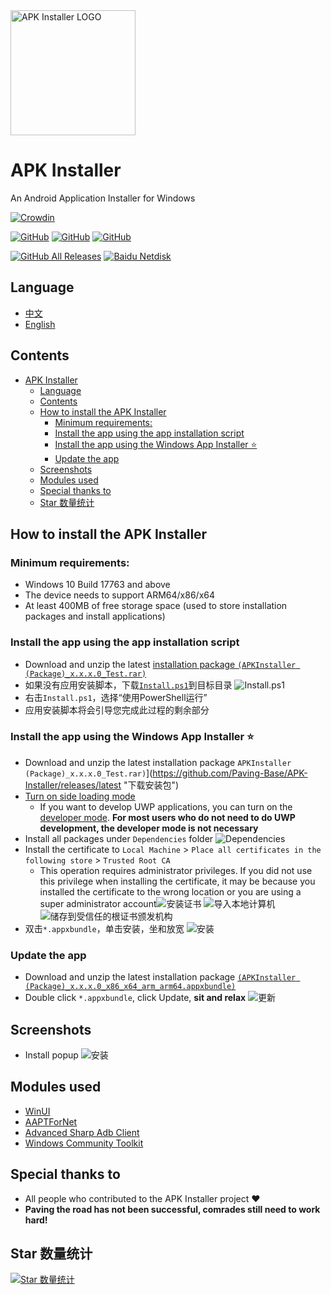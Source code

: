 <img alt="APK Installer LOGO" src="./logo.png" width="200px" />

# APK Installer
An Android Application Installer for Windows

[![Crowdin](https://badges.crowdin.net/APKInstaller/localized.svg)](https://crowdin.com/project/APKInstaller)

<a href="https://github.com/Paving-Base/APK-Installer/blob/master/LICENSE"><img alt="GitHub" src="https://img.shields.io/github/license/Paving-Base/APK-Installer.svg?label=License&style=flat-square"></a>
<a href="https://github.com/Paving-Base/APK-Installer/issues"><img alt="GitHub" src="https://img.shields.io/github/issues/Paving-Base/APK-Installer.svg?label=Issues&style=flat-square"></a>
<a href="https://github.com/Paving-Base/APK-Installer/stargazers"><img alt="GitHub" src="https://img.shields.io/github/stars/Paving-Base/APK-Installer.svg?label=Stars&style=flat-square"></a>

<a href="https://github.com/Paving-Base/APK-Installer/releases/latest"><img alt="GitHub All Releases" src="https://img.shields.io/github/downloads/Paving-Base/APK-Installer/total.svg?label=DOWNLOAD&logo=github&style=for-the-badge"></a>
<a href="https://pan.baidu.com/s/1AgAvyemIIDA3pLEYeiWR7g"><img alt="Baidu Netdisk" src="https://img.shields.io/badge/download-%e5%af%86%e7%a0%81%ef%bc%9aAPKI-magenta.svg?label=%e4%b8%8b%e8%bd%bd&logo=baidu&style=for-the-badge"></a>

## Language
 - [中文](README.md)
 - [English](README.en-US.md)

## Contents
- [APK Installer](#apk-installer)
  - [Language](#语言)
  - [Contents](#目录)
  - [How to install the APK Installer](#如何安装应用)
    - [Minimum requirements:](#最低需求)
    - [Install the app using the app installation script](#使用应用安装脚本安装应用)
    - [Install the app using the Windows App Installer ⭐](#使用应用安装程序安装应用)
    - [Update the app](#更新应用)
  - [Screenshots](#屏幕截图)
  - [Modules used](#使用到的模块)
  - [Special thanks to](#鸣谢)
  - [Star 数量统计](#star-数量统计)

## How to install the APK Installer
### Minimum requirements:
- Windows 10 Build 17763 and above
- The device needs to support ARM64/x86/x64
- At least 400MB of free storage space (used to store installation packages and install applications)

### Install the app using the app installation script
- Download and unzip the latest [installation package `(APKInstaller (Package)_x.x.x.0_Test.rar)`](https://github.com/Tangent-90/Coolapk-UWP/releases/latest "下载安装包")
- 如果没有应用安装脚本，下载[`Install.ps1`](Install.ps1)到目标目录 ![Install.ps1](Images/Guides/Snipaste_2019-10-12_22-49-11.png)
- 右击`Install.ps1`，选择“使用PowerShell运行”
- 应用安装脚本将会引导您完成此过程的剩余部分

### Install the app using the Windows App Installer ⭐
- Download and unzip the latest installation package `APKInstaller (Package)_x.x.x.0_Test.rar)`](https://github.com/Paving-Base/APK-Installer/releases/latest "下载安装包")
- [Turn on side loading mode](https://www.windowscentral.com/how-enable-windows-10-sideload-apps-outside-store)
  - If you want to develop UWP applications, you can turn on the [developer mode](https://docs.microsoft.com/zh-cn/windows/uwp/get-started/enable-your-device-for-development). **For most users who do not need to do UWP development, the developer mode is not necessary**
- Install all packages under `Dependencies` folder ![Dependencies](Images/Guides/Snipaste_2019-10-13_15-51-33.png)
- Install the certificate to `Local Machine` > `Place all certificates in the following store` > `Trusted Root CA`
  - This operation requires administrator privileges. If you did not use this privilege when installing the certificate, it may be because you installed the certificate to the wrong location or you are using a super administrator account![安装证书](Images/Guides/Snipaste_2019-10-12_22-46-37.png) ![导入本地计算机](Images/Guides/Snipaste_2019-10-19_15-28-58.png) ![储存到受信任的根证书颁发机构](Images/Guides/Snipaste_2019-10-20_23-36-44.png)
- 双击`*.appxbundle`，单击安装，坐和放宽 ![安装](Images/Guides/Snipaste_2019-10-13_12-42-40.png)

### Update the app
- Download and unzip the latest installation package [`(APKInstaller (Package)_x.x.x.0_x86_x64_arm_arm64.appxbundle)`](https://github.com/Paving-Base/APK-Installer/releases/latest "下载安装包")
- Double click `*.appxbundle`, click Update, **sit and relax** ![更新](Images/Guides/Snipaste_2019-10-13_16-01-09.png)

## Screenshots
- Install popup ![安装](Images/Screenshots/Snipaste_2021-10-22_21-00-14.png)

## Modules used
- [WinUI](https://github.com/microsoft/microsoft-ui-xaml "WinUI")
- [AAPTForNet](https://github.com/canheo136/QuickLook.Plugin.ApkViewer "AAPTForNet")
- [Advanced Sharp Adb Client](https://github.com/yungd1plomat/AdvancedSharpAdbClient "Advanced Sharp Adb Client")
- [Windows Community Toolkit](https://github.com/CommunityToolkit/WindowsCommunityToolkit "Windows Community Toolkit")

## Special thanks to
- All people who contributed to the APK Installer project ❤️
- **Paving the road has not been successful, comrades still need to work hard!**

## Star 数量统计
[![Star 数量统计](https://starchart.cc/Paving-Base/APK-Installer.svg)](https://starchart.cc/Paving-Base/APK-Installer "Star 数量统计")